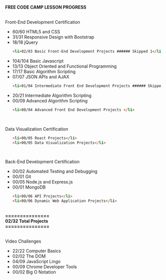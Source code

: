 <strong>FREE CODE CAMP LESSON PROGRESS</strong><br>
<br>

Front-End Development Certification<br>
<ul>
  <li>60/60 HTML5 and CSS</li>
  <li>31/31 Responsive Design with Bootstrap</li>
  <li>18/18 jQuery</li>

  ```html
  <li>02/03 Basic Front-End Development Projects ###### Skipped 1</li>
  ```

  <li>104/104 Basic Javascript</li>
  <li>13/13 Object Oriented and Functional Programming</li>
  <li>17/17 Basic Algorithm Scripting</li>
  <li>07/07 JSON APIs and AJAX</li>

  ```html
  <li>01/04 Intermediate Front End Development Projects ###### Skipped 3</li>
  ```

  <li>20/21 Intermediate Algorithm Scripting</li>
  <li>00/09 Advanced Algorithm Scripting</li>

  ```html
  <li>00/04 Advanced Front End Development Projects </li>
  ```

</ul>
<br>

Data Visualization Certification<br>
<ul>

  ```html
  <li>00/05 React Projects</li>
  <li>00/05 Data Visualization Projects</li>
  ```

</ul>
<br>

Back-End Development Certification<br>
<ul>
  <li>00/02 Automated Testing and Debugging</li>
  <li>00/01 Git</li>
  <li>00/05 Node.js and Express.js</li>
  <li>00/01 MongoDB</li>

  ```html
  <li>00/06 API Projects</li>
  <li>00/06 Dynamic Web Application Projects</li>
  ```

</ul>
<br>

<strong>
===============<br>
02/32 Total Projects<br>
===============<br>
</strong>
<br>

Video Challenges<br>
<ul>
  <li>22/22 Computer Basics</li>
  <li>02/02 The DOM</li>
  <li>04/09 JavaScript Lingo</li>
  <li>00/09 Chrome Developer Tools</li>
  <li>00/02 Big O Notation</li>
</ul>
<br>